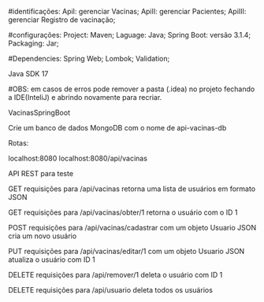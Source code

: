#identificações: ApiI: gerenciar Vacinas; ApiII: gerenciar Pacientes; ApiIII: gerenciar Registro de vacinação;

#configurações: Project: Maven; Laguage: Java; Spring Boot: versão 3.1.4; Packaging: Jar;

#Dependencies: Spring Web; Lombok; Validation;

Java SDK 17

#OBS: em casos de erros pode remover a pasta (.idea) no projeto fechando a IDE(InteliJ) e abrindo novamente para recriar.

VacinasSpringBoot

Crie um banco de dados MongoDB com o nome de api-vacinas-db

Rotas:

localhost:8080
localhost:8080/api/vacinas

API REST para teste

GET requisições para /api/vacinas retorna uma lista de usuários em formato JSON

GET requisições para /api/vacinas/obter/1 retorna o usuário com o ID 1

POST requisições para /api/vacinas/cadastrar com um objeto Usuario JSON cria um novo usuário

PUT requisições para /api/vacinas/editar/1 com um objeto Usuario JSON atualiza o usuário com ID 1

DELETE requisições para /api/remover/1 deleta o usuário com ID 1

DELETE requisições para /api/usuario deleta todos os usuários




